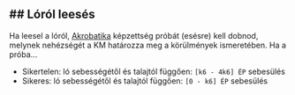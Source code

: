 ## ## Lóról leesés

Ha leesel a lóról, [Akrobatika](kepzettsegek.fizikai/akrobatika.md) képzettség próbát (esésre) kell dobnod, melynek nehézségét a KM határozza meg a körülmények ismeretében. Ha a próba...
- Sikertelen: ló sebességétől és talajtól függően: `[k6 - 4k6] ÉP` sebesülés
- Sikeres: ló sebességétől és talajtól függően: `[0 - k6] ÉP` sebesülés
